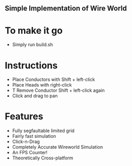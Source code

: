 ## Simple Implementation of Wire World

# To make it go

* Simply run build.sh

# Instructions
* Place Conductors with Shift + left-click
* Place Heads with right-click
* T Remove Conductor Shift + left-click again
* Click and drag to pan


# Features
* Fully segfaultable limited grid
* Fairly fast simulation
* Click-n-Drag
* Completely Accurate Wireworld Simulation
* An FPS Counter!
* Theoretically Cross-platform


